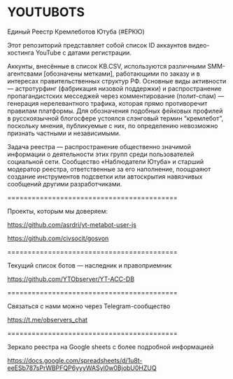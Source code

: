 # YOUTUBOTS
Единый Реестр Кремлеботов Ютуба (#ЕРКЮ)

Этот репозиторий представляет собой список ID аккаунтов видео-хостинга YouTube с датами регистрации.

Аккунты, внесённые в список KB.CSV, используются различными SMM-агентсвами [обозначены метками], работающими по заказу и в интересах правительственных структур РФ. Основные виды активности — астротурфинг (фабрикация низовой поддержки) и распространение пропагандистских месседжей через комментирование (полит-спам) — генерация нерелевантного трафика, которая прямо противоречит правилам платформы. Для обозначения подобных фейковых профилей в русскоязычной блогосфере устоялся слэнговый термин “кремлебот”, поскольку мнения, публикуемые с них, по определению невозможно признать частными и независимыми.

Задача реестра — распространение общественно значимой информации о деятельности этих групп среди пользователей социальной сети. Сообщество «Наблюдатели Ютуба» и старший модератор реестра, ответственные за его наполнение, поощраяют создание инструментов подсветки или автоскрытия навязчивых сообщений другими разработчиками.

==========================================

Проекты, которым мы доверяем:

https://github.com/asrdri/yt-metabot-user-js

https://github.com/civsocit/gosvon

==========================================

Текущий список ботов — наследник и правоприемник

https://github.com/YTObserver/YT-ACC-DB

==========================================

Связаться с нами можно через Telegram-сообщество

https://t.me/observers_chat

==========================================

Зеркало реестра на Google sheets с более подробной информацией

https://docs.google.com/spreadsheets/d/1u8t-eeESb787sPrWBPFQP6yyyWASyl0w0BjobU0HZUQ
